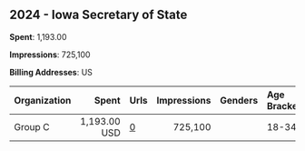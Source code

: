 ## 2024 - Iowa Secretary of State 
**Spent**: 1,193.00

**Impressions**: 725,100

**Billing Addresses**: US

|Organization|Spent|Urls|Impressions|Genders|Age Brackets|Country Codes|
|:---|---:|:---|---:|:---|:---|:---|
|Group C|1,193.00 USD|[0](https://www.snap.com/political-ads/asset/d5d0289480293ecad190793399783993827562d788dbbfc58e140a3edadde595?mediaType=mp4)|725,100||18-34|united states|
